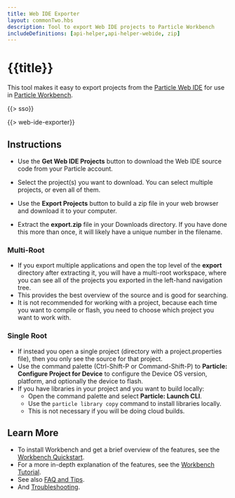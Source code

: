 ```yaml
---
title: Web IDE Exporter
layout: commonTwo.hbs
description: Tool to export Web IDE projects to Particle Workbench
includeDefinitions: [api-helper,api-helper-webide, zip]
---
```


# {{title}}

This tool makes it easy to export projects from the [Particle Web IDE](https://build.particle.io) for use in 
[Particle Workbench](/getting-started/developer-tools/workbench/).

{{> sso}}

{{> web-ide-exporter}}

## Instructions

- Use the **Get Web IDE Projects** button to download the Web IDE source code from your Particle account.

- Select the project(s) you want to download. You can select multiple projects, or even all of them.

- Use the **Export Projects** button to build a zip file in your web browser and download it to your computer.

- Extract the **export.zip** file in your Downloads directory. If you have done this more than once, it will likely have a unique number in the filename.

### Multi-Root

- If you export multiple applications and open the top level of the **export** directory after extracting it, you will have a multi-root workspace, where you can see all of the projects you exported in the left-hand navigation tree.
- This provides the best overview of the source and is good for searching.
- It is not recommended for working with a project, because each time you want to compile or flash, you need to choose which project you want to work with.

### Single Root

- If instead you open a single project (directory with a project.properties file), then you only see the source for that project.
- Use the command palette (Ctrl-Shift-P or Command-Shift-P) to **Particle: Configure Project for Device** to configure the Device OS version, platform, and optionally the device to flash.
- If you have libraries in your project and you want to build locally:
  - Open the command palette and select **Particle: Launch CLI**.
  - Use the `particle library copy` command to install libraries locally.
  - This is not necessary if you will be doing cloud builds.

## Learn More

- To install Workbench and get a brief overview of the features, see the [Workbench Quickstart](/quickstart/workbench/).
- For a more in-depth explanation of the features, see the [Workbench Tutorial](/getting-started/developer-tools/workbench/).
- See also [FAQ and Tips](https://support.particle.io/hc/en-us/articles/1260801313350-Troubleshooting-Particle-Workbench).
- And [Troubleshooting](https://support.particle.io/hc/en-us/articles/1260801313350-Troubleshooting-Particle-Workbench).

